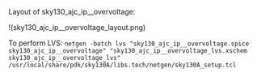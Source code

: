 Layout of sky130_ajc_ip__overvoltage:

!(sky130_ajc_ip__overvoltage_layout.png)


To perform LVS:
`netgen -batch lvs "sky130_ajc_ip__overvoltage.spice sky130_ajc_ip__overvoltage" "sky130_ajc_ip__overvoltage_lvs.xschem sky130_ajc_ip__overvoltage_lvs" /usr/local/share/pdk/sky130A/libs.tech/netgen/sky130A_setup.tcl`
